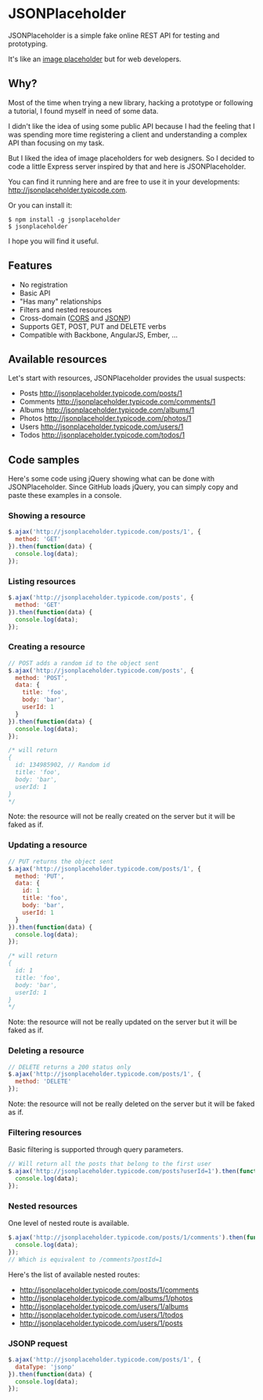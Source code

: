 # JSONPlaceholder

JSONPlaceholder is a simple fake online REST API for testing and prototyping.

It's like an [image placeholder](http://placehold.it/) but for web developers.


Why?
----

Most of the time when trying a new library, hacking a prototype or following a tutorial, I found myself in need of some data.

I didn't like the idea of using some public API because I had the feeling that I was spending more time registering a client and understanding a complex API than focusing on my task.

But I liked the idea of image placeholders for web designers. So I decided to code a little Express server inspired by that and here is JSONPlaceholder.

You can find it running here and are free to use it in your developments: http://jsonplaceholder.typicode.com. 

Or you can install it:

```
$ npm install -g jsonplaceholder
$ jsonplaceholder
```

I hope you will find it useful.


Features
--------

- No registration
- Basic API
- "Has many" relationships
- Filters and nested resources
- Cross-domain ([CORS](http://en.wikipedia.org/wiki/Cross-origin_resource_sharing) and [JSONP](http://en.wikipedia.org/wiki/JSONP))
- Supports GET, POST, PUT and DELETE verbs
- Compatible with Backbone, AngularJS, Ember, ...

Available resources
-------------------

Let's start with resources, JSONPlaceholder provides the usual suspects: 
- Posts http://jsonplaceholder.typicode.com/posts/1
- Comments http://jsonplaceholder.typicode.com/comments/1
- Albums http://jsonplaceholder.typicode.com/albums/1
- Photos http://jsonplaceholder.typicode.com/photos/1
- Users http://jsonplaceholder.typicode.com/users/1
- Todos http://jsonplaceholder.typicode.com/todos/1

Code samples
------------

Here's some code using jQuery showing what can be done with JSONPlaceholder. 
Since GitHub loads jQuery, you can simply copy and paste these examples in a console.

### Showing a resource

```javascript
$.ajax('http://jsonplaceholder.typicode.com/posts/1', {
  method: 'GET'
}).then(function(data) {
  console.log(data);
});
```

### Listing resources

```javascript
$.ajax('http://jsonplaceholder.typicode.com/posts', {
  method: 'GET'
}).then(function(data) {
  console.log(data);
});
```

### Creating a resource

```javascript
// POST adds a random id to the object sent
$.ajax('http://jsonplaceholder.typicode.com/posts', {
  method: 'POST',
  data: {
    title: 'foo',
    body: 'bar',
    userId: 1
  }
}).then(function(data) {
  console.log(data);
});

/* will return
{
  id: 134985902, // Random id
  title: 'foo',
  body: 'bar',
  userId: 1
}
*/
```

Note: the resource will not be really created on the server but it will be faked as if. 

### Updating a resource

```javascript
// PUT returns the object sent
$.ajax('http://jsonplaceholder.typicode.com/posts/1', {
  method: 'PUT',
  data: {
    id: 1
    title: 'foo',
    body: 'bar',
    userId: 1
  }
}).then(function(data) {
  console.log(data);
});

/* will return
{
  id: 1
  title: 'foo',
  body: 'bar',
  userId: 1
}
*/
```

Note: the resource will not be really updated on the server but it will be faked as if. 

### Deleting a resource

```javascript
// DELETE returns a 200 status only
$.ajax('http://jsonplaceholder.typicode.com/posts/1', {
  method: 'DELETE'
});
```

Note: the resource will not be really deleted on the server but it will be faked as if. 

### Filtering resources

Basic filtering is supported through query parameters.

```javascript
// Will return all the posts that belong to the first user
$.ajax('http://jsonplaceholder.typicode.com/posts?userId=1').then(function(data) {
  console.log(data);
});
```

### Nested resources

One level of nested route is available.

```javascript
$.ajax('http://jsonplaceholder.typicode.com/posts/1/comments').then(function(data) {
  console.log(data);
});
// Which is equivalent to /comments?postId=1
```

Here's the list of available nested routes:
- http://jsonplaceholder.typicode.com/posts/1/comments
- http://jsonplaceholder.typicode.com/albums/1/photos
- http://jsonplaceholder.typicode.com/users/1/albums
- http://jsonplaceholder.typicode.com/users/1/todos
- http://jsonplaceholder.typicode.com/users/1/posts

### JSONP request

```javascript
$.ajax('http://jsonplaceholder.typicode.com/posts/1', {
  dataType: 'jsonp'
}).then(function(data) {
  console.log(data);
});
```

